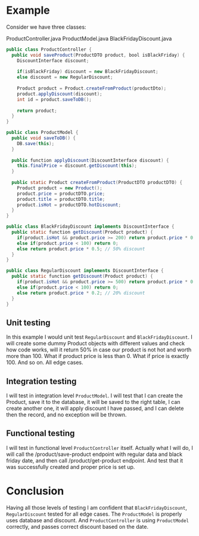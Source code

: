 # Example
Consider we have three classes:

ProductController.java
ProductModel.java
BlackFridayDiscount.java

``` java
public class ProductController {
  public void saveProduct(ProductDTO product, bool isBlackFriday) {
    DiscountInterface discount;
    
    if(isBlackFriday) discount = new BlackFridayDiscount;
    else discount = new RegularDiscount;
  
    Product product = Product.createFromProduct(productDto);
    product.applyDiscount(discount);
    int id = product.saveToDB();
    
    return product;
  }
}

public class ProductModel {
  public void saveToDB() {    
    DB.save(this);
  }
  
  public function applyDiscount(DiscountInterface discount) {
    this.finalPrice = discount.getDiscount(this);
  }
  
  public static Product createFromProduct(ProductDTO productDTO) {
    Product product = new Product();
    product.price = productDTO.price;
    product.title = productDTO.title;
    product.isHot = productDTO.hotDiscount;
  }
}

public class BlackFridayDiscount implements DiscountInterface {
  public static function getDiscount(Product product) {
    if(product.isHot && product.price >= 200) return product.price * 0.8; // 80% discount
    else if(product.price < 100) return 0;
    else return product.price * 0.5; // 50% discount
  }
}

public class RegularDiscount implements DiscountInterface {
  public static function getDiscount(Product product) {
    if(product.isHot && product.price >= 500) return product.price * 0.5; // 50% discount
    else if(product.price < 100) return 0;
    else return product.price * 0.2; // 20% discount
  }
}
```

## Unit testing
In this example I would unit test `RegularDiscount` and `BlackFridayDiscount`.
I will create some dummy Product objects with different values and check how code works, 
will it return 50% in case our product is not hot and worth more than 100. What if product price is less than 0. 
What if price is exactly 100. And so on. All edge cases.

## Integration testing
I will test in integration level `ProductModel`. 
I will test that I can create the Product, save it to the database, it will be saved to the right table, I can create another one, 
it will apply discount I have passed, and I can delete then the record, and no exception will be thrown.

## Functional testing
I will test in functional level `ProductController` itself. Actually what I will do, 
I will call the /product/save-product endpoint with regular data and black friday date, 
and then call /product/get-product endpoint. And test that it was successfully created and proper price is set up.

# Conclusion
Having all those levels of testing I am confident that `BlackFridayDiscount`, `RegularDiscount` tested for all edge cases. 
The `ProductModel` is properly uses database and discount. 
And `ProductController` is using `ProductModel` correctly, and passes correct discount based on the date.
